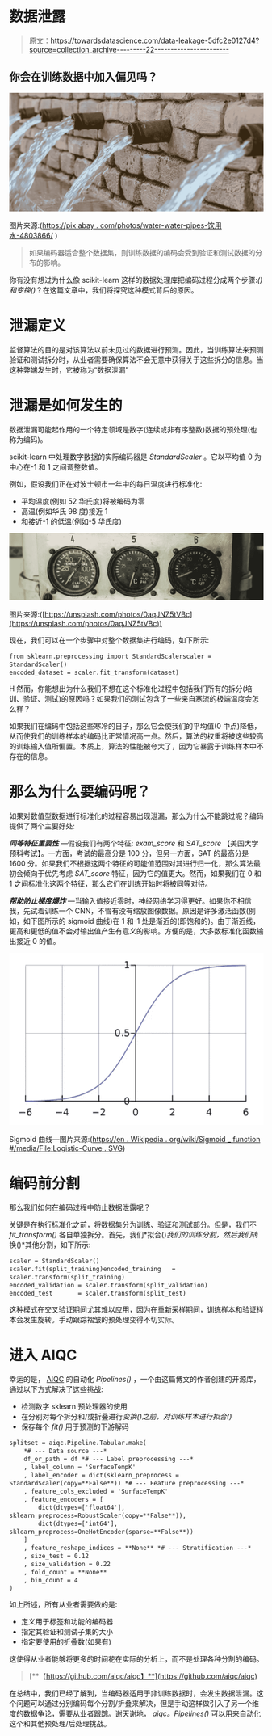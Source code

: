 # 数据泄露

> 原文：<https://towardsdatascience.com/data-leakage-5dfc2e0127d4?source=collection_archive---------22----------------------->

## 你会在训练数据中加入偏见吗？

![](img/3a25c8c51be09b9b2f17a768ba6df174.png)

图片来源:([https://pix abay . com/photos/water-water-pipes-饮用水-4803866/](https://pixabay.com/photos/water-water-pipes-drinking-water-4803866/) )

> 如果编码器适合整个数据集，则训练数据的编码会受到验证和测试数据的分布的影响。

你有没有想过为什么像 scikit-learn 这样的数据处理库把编码过程分成两个步骤:*()*和*变换()*？在这篇文章中，我们将探究这种模式背后的原因。

# 泄漏定义

监督算法的目的是对该算法以前未见过的数据进行预测。因此，当训练算法来预测验证和测试拆分时，从业者需要确保算法不会无意中获得关于这些拆分的信息。当这种弊端发生时，它被称为“数据泄漏”

# 泄漏是如何发生的

数据泄漏可能起作用的一个特定领域是数字(连续或非有序整数)数据的预处理(也称为编码)。

scikit-learn 中处理数字数据的实际编码器是 *StandardScaler* 。它以平均值 0 为中心在-1 和 1 之间调整数值。

例如，假设我们正在对波士顿市一年中的每日温度进行标准化:

*   平均温度(例如 52 华氏度)将被编码为零
*   高温(例如华氏 98 度)接近 1
*   和接近-1 的低温(例如-5 华氏度)

![](img/2af4422a659368b5f3f8438acf548d33.png)

图片来源:([https://unsplash.com/photos/0aqJNZ5tVBc](https://unsplash.com/photos/0aqJNZ5tVBc))

现在，我们可以在一个步骤中对整个数据集进行编码，如下所示:

```
from sklearn.preprocessing import StandardScalerscaler = StandardScaler()
encoded_dataset = scaler.fit_transform(dataset)
```

H 然而，你能想出为什么我们不想在这个标准化过程中包括我们所有的拆分(培训、验证、测试)的原因吗？如果我们的测试包含了一些来自寒流的极端温度会怎么样？

如果我们在编码中包括这些寒冷的日子，那么它会使我们的平均值(0 中点)降低，从而使我们的训练样本的编码比正常情况高一点。然后，算法的权重将被这些较高的训练输入值所偏置。本质上，算法的性能被夸大了，因为它暴露于训练样本中不存在的信息。

# 那么为什么要编码呢？

如果对数值型数据进行标准化的过程容易出现泄漏，那么为什么不能跳过呢？编码提供了两个主要好处:

***同等特征重要性*** —假设我们有两个特征: *exam_score* 和 *SAT_score* 【美国大学预科考试】。一方面，考试的最高分是 100 分，但另一方面，SAT 的最高分是 1600 分。如果我们不根据这两个特征的可能值范围对其进行归一化，那么算法最初会倾向于优先考虑 *SAT_score* 特征，因为它的值更大。然而，如果我们在 0 和 1 之间标准化这两个特征，那么它们在训练开始时将被同等对待。

***帮助防止梯度爆炸*** —当输入值接近零时，神经网络学习得更好。如果你不相信我，先试着训练一个 CNN，不管有没有缩放图像数据。原因是许多激活函数(例如，如下图所示的 sigmoid 曲线)在 1 和-1 处是渐近的(即饱和的)。由于渐近线，更高和更低的值不会对输出值产生有意义的影响。方便的是，大多数标准化函数输出接近 0 的值。

![](img/796a821ef23b46cdf9ead49eec74d54a.png)

Sigmoid 曲线—图片来源:([https://en . Wikipedia . org/wiki/Sigmoid _ function #/media/File:Logistic-Curve . SVG](https://en.wikipedia.org/wiki/Sigmoid_function#/media/File:Logistic-curve.svg))

# 编码前分割

那么我们如何在编码过程中防止数据泄露呢？

关键是在执行标准化之前，将数据集分为训练、验证和测试部分。但是，我们不 *fit_transform()* 各自单独拆分。首先，我们*拟合()*我们的训练分割，然后我们*转换()*其他分割，如下所示:

```
scaler = StandardScaler()
scaler.fit(split_training)encoded_training   = scaler.transform(split_training)
encoded_validation = scaler.transform(split_validation)
encoded_test       = scaler.transform(split_test)
```

这种模式在交叉验证期间尤其难以应用，因为在重新采样期间，训练样本和验证样本会发生旋转。手动跟踪褶皱的预处理变得不切实际。

# 进入 AIQC

幸运的是， [AIQC](https://github.com/aiqc/aiqc) 的自动化 *Pipelines()* ，一个由这篇博文的作者创建的开源库，通过以下方式解决了这些挑战:

*   检测数字 sklearn 预处理器的使用
*   在分别对每个拆分和/或折叠进行*变换()*之前，对训练样本进行*拟合()*
*   保存每个 *fit()* 用于预测的下游解码

```
splitset = aiqc.Pipeline.Tabular.make(
    *# --- Data source ---*
    df_or_path = df *# --- Label preprocessing ---*
    , label_column = 'SurfaceTempK'
    , label_encoder = dict(sklearn_preprocess =   StandardScaler(copy=**False**)) *# --- Feature preprocessing ---*
    , feature_cols_excluded = 'SurfaceTempK'
    , feature_encoders = [
        dict(dtypes=['float64'], sklearn_preprocess=RobustScaler(copy=**False**)),
        dict(dtypes=['int64'], sklearn_preprocess=OneHotEncoder(sparse=**False**))
    ]
    , feature_reshape_indices = **None** *# --- Stratification ---*
    , size_test = 0.12
    , size_validation = 0.22
    , fold_count = **None**
    , bin_count = 4
)
```

如上所述，所有从业者需要做的是:

*   定义用于标签和功能的编码器
*   指定其验证和测试子集的大小
*   指定要使用的折叠数(如果有)

这使得从业者能够将更多的时间花在实际的分析上，而不是处理各种分割的编码。

> [**【https://github.com/aiqc/aiqc】**](https://github.com/aiqc/aiqc)

在总结中，我们已经了解到，当编码器适用于非训练数据时，会发生数据泄漏。这个问题可以通过分别编码每个分割/折叠来解决，但是手动这样做引入了另一个维度的数据争论，需要从业者跟踪。谢天谢地， *aiqc。Pipelines()* 可以用来自动化这个和其他预处理/后处理挑战。